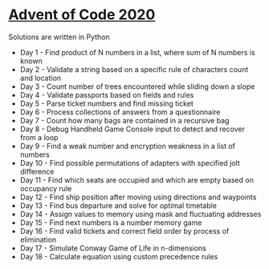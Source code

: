 # [Advent of Code 2020](https://adventofcode.com/2020)
Solutions are written in Python
* Day 1 - Find product of N numbers in a list, where sum of N numbers is known
* Day 2 - Validate a string based on a specific rule of characters count and location
* Day 3 - Count number of trees encountered while sliding down a slope
* Day 4 - Validate passports based on fields and rules
* Day 5 - Parse ticket numbers and find missing ticket
* Day 6 - Process collections of answers from a questionnaire
* Day 7 - Count how many bags are contained in a recursive bag
* Day 8 - Debug Handheld Game Console input to detect and recover from a loop
* Day 9 - Find a weak number and encryption weakness in a list of numbers
* Day 10 - Find possible permutations of adapters with specified jolt difference
* Day 11 - Find which seats are occupied and which are empty based on occupancy rule
* Day 12 - Find ship position after moving using directions and waypoints
* Day 13 - Find bus departure and solve for optimal timetable
* Day 14 - Assign values to memory using mask and fluctuating addresses
* Day 15 - Find next numbers is a number memory game
* Day 16 - Find valid tickets and correct field order by process of elimination
* Day 17 - Simulate Conway Game of Life in n-dimensions
* Day 18 - Calculate equation using custom precedence rules

